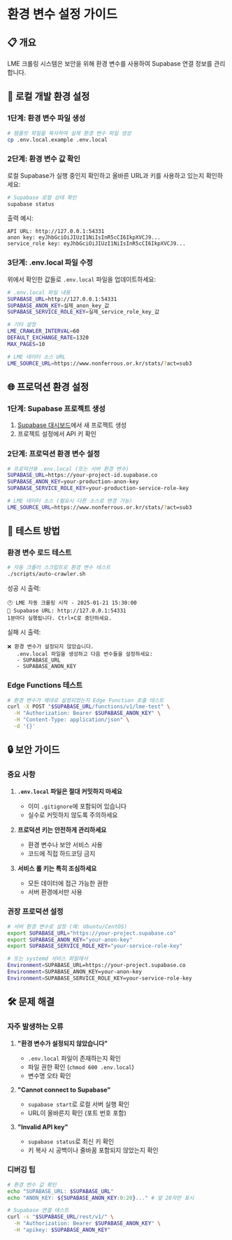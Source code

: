 # 환경 변수 설정 가이드

## 📋 **개요**

LME 크롤링 시스템은 보안을 위해 환경 변수를 사용하여 Supabase 연결 정보를 관리합니다.

## 🔧 **로컬 개발 환경 설정**

### **1단계: 환경 변수 파일 생성**

```bash
# 템플릿 파일을 복사하여 실제 환경 변수 파일 생성
cp .env.local.example .env.local
```

### **2단계: 환경 변수 값 확인**

로컬 Supabase가 실행 중인지 확인하고 올바른 URL과 키를 사용하고 있는지 확인하세요:

```bash
# Supabase 로컬 상태 확인
supabase status
```

출력 예시:

```
API URL: http://127.0.0.1:54331
anon key: eyJhbGciOiJIUzI1NiIsInR5cCI6IkpXVCJ9...
service_role key: eyJhbGciOiJIUzI1NiIsInR5cCI6IkpXVCJ9...
```

### **3단계: .env.local 파일 수정**

위에서 확인한 값들로 `.env.local` 파일을 업데이트하세요:

```bash
# .env.local 파일 내용
SUPABASE_URL=http://127.0.0.1:54331
SUPABASE_ANON_KEY=실제_anon_key_값
SUPABASE_SERVICE_ROLE_KEY=실제_service_role_key_값

# 기타 설정
LME_CRAWLER_INTERVAL=60
DEFAULT_EXCHANGE_RATE=1320
MAX_PAGES=10

# LME 데이터 소스 URL
LME_SOURCE_URL=https://www.nonferrous.or.kr/stats/?act=sub3
```

## 🌐 **프로덕션 환경 설정**

### **1단계: Supabase 프로젝트 생성**

1. [Supabase 대시보드](https://app.supabase.com)에서 새 프로젝트 생성
2. 프로젝트 설정에서 API 키 확인

### **2단계: 프로덕션 환경 변수 설정**

```bash
# 프로덕션용 .env.local (또는 서버 환경 변수)
SUPABASE_URL=https://your-project-id.supabase.co
SUPABASE_ANON_KEY=your-production-anon-key
SUPABASE_SERVICE_ROLE_KEY=your-production-service-role-key

# LME 데이터 소스 (필요시 다른 소스로 변경 가능)
LME_SOURCE_URL=https://www.nonferrous.or.kr/stats/?act=sub3
```

## 🧪 **테스트 방법**

### **환경 변수 로드 테스트**

```bash
# 자동 크롤러 스크립트로 환경 변수 테스트
./scripts/auto-crawler.sh
```

성공 시 출력:

```
🕐 LME 자동 크롤링 시작 - 2025-01-21 15:30:00
📍 Supabase URL: http://127.0.0.1:54331
1분마다 실행됩니다. Ctrl+C로 중단하세요.
```

실패 시 출력:

```
❌ 환경 변수가 설정되지 않았습니다.
   .env.local 파일을 생성하고 다음 변수들을 설정하세요:
   - SUPABASE_URL
   - SUPABASE_ANON_KEY
```

### **Edge Functions 테스트**

```bash
# 환경 변수가 제대로 설정되었는지 Edge Function 호출 테스트
curl -X POST "$SUPABASE_URL/functions/v1/lme-test" \
  -H "Authorization: Bearer $SUPABASE_ANON_KEY" \
  -H "Content-Type: application/json" \
  -d '{}'
```

## 🔒 **보안 가이드**

### **중요 사항**

1. **`.env.local` 파일은 절대 커밋하지 마세요**

   - 이미 `.gitignore`에 포함되어 있습니다
   - 실수로 커밋하지 않도록 주의하세요

2. **프로덕션 키는 안전하게 관리하세요**

   - 환경 변수나 보안 서비스 사용
   - 코드에 직접 하드코딩 금지

3. **서비스 롤 키는 특히 조심하세요**
   - 모든 데이터에 접근 가능한 권한
   - 서버 환경에서만 사용

### **권장 프로덕션 설정**

```bash
# 서버 환경 변수로 설정 (예: Ubuntu/CentOS)
export SUPABASE_URL="https://your-project.supabase.co"
export SUPABASE_ANON_KEY="your-anon-key"
export SUPABASE_SERVICE_ROLE_KEY="your-service-role-key"

# 또는 systemd 서비스 파일에서
Environment=SUPABASE_URL=https://your-project.supabase.co
Environment=SUPABASE_ANON_KEY=your-anon-key
Environment=SUPABASE_SERVICE_ROLE_KEY=your-service-role-key
```

## 🛠️ **문제 해결**

### **자주 발생하는 오류**

1. **"환경 변수가 설정되지 않았습니다"**

   - `.env.local` 파일이 존재하는지 확인
   - 파일 권한 확인 (`chmod 600 .env.local`)
   - 변수명 오타 확인

2. **"Cannot connect to Supabase"**

   - `supabase start`로 로컬 서버 실행 확인
   - URL이 올바른지 확인 (포트 번호 포함)

3. **"Invalid API key"**
   - `supabase status`로 최신 키 확인
   - 키 복사 시 공백이나 줄바꿈 포함되지 않았는지 확인

### **디버깅 팁**

```bash
# 환경 변수 값 확인
echo "SUPABASE_URL: $SUPABASE_URL"
echo "ANON_KEY: ${SUPABASE_ANON_KEY:0:20}..." # 앞 20자만 표시

# Supabase 연결 테스트
curl -s "$SUPABASE_URL/rest/v1/" \
  -H "Authorization: Bearer $SUPABASE_ANON_KEY" \
  -H "apikey: $SUPABASE_ANON_KEY"
```
